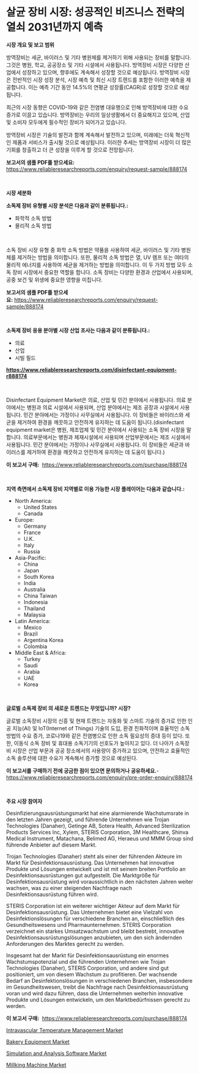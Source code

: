 <p><h1>살균 장비 시장: 성공적인 비즈니스 전략의 열쇠 2031년까지 예측</h1></p><p><strong>시장 개요 및 보고 범위</strong></p>
<p><p>방역장비는 세균, 바이러스 및 기타 병원체를 제거하기 위해 사용되는 장비를 말합니다. 그것은 병원, 학교, 공공장소 및 기타 시설에서 사용됩니다. 방역장비 시장은 다양한 산업에서 성장하고 있으며, 향후에도 계속해서 성장할 것으로 예상됩니다. 방역장비 시장은 전반적인 시장 성장 분석, 시장 예측 및 최신 시장 트렌드를 포함한 이러한 예측을 제공합니다. 이는 예측 기간 동안 14.5%의 연평균 성장률(CAGR)로 성장할 것으로 예상됩니다.</p><p>최근의 시장 동향은 COVID-19와 같은 전염병 대유행으로 인해 방역장비에 대한 수요 증가로 이끌고 있습니다. 방역장비는 우리의 일상생활에서 더 중요해지고 있으며, 산업 및 소비자 모두에게 필수적인 장비가 되어가고 있습니다.</p><p>방역장비 시장은 기술의 발전과 함께 계속해서 발전하고 있으며, 미래에는 더욱 혁신적인 제품과 서비스가 출시될 것으로 예상됩니다. 이러한 추세는 방역장비 시장이 더 많은 기회를 창출하고 더 큰 성장을 이루게 할 것으로 전망됩니다.</p></p>
<p><strong>보고서의 샘플 PDF를 받으세요:</strong> <a href="https://www.reliableresearchreports.com/enquiry/request-sample/888174">https://www.reliableresearchreports.com/enquiry/request-sample/888174</a></p>
<p>&nbsp;</p>
<p><strong>시장 세분화</strong></p>
<p><strong>소독제 장비 유형별 시장 분석은 다음과 같이 분류됩니다.:</strong></p>
<p><ul><li>화학적 소독 방법</li><li>물리적 소독 방법</li></ul></p>
<p>&nbsp;</p>
<p><p>소독 장비 시장 유형 중 화학 소독 방법은 약품을 사용하여 세균, 바이러스 및 기타 병원체를 제거하는 방법을 의미합니다. 또한, 물리적 소독 방법은 열, UV 램프 또는 여타의 물리적 에너지를 사용하여 세균을 제거하는 방법을 의미합니다. 이 두 가지 방법 모두 소독 장비 시장에서 중요한 역할을 합니다. 소독 장비는 다양한 환경과 산업에서 사용되며, 공중 보건 및 위생에 중요한 영향을 미칩니다.</p></p>
<p><strong>보고서의 샘플 PDF를 받으세요:</strong>&nbsp;<a href="https://www.reliableresearchreports.com/enquiry/request-sample/888174">https://www.reliableresearchreports.com/enquiry/request-sample/888174</a></p>
<p>&nbsp;</p>
<p><strong> 소독제 장비 응용 분야별 시장 산업 조사는 다음과 같이 분류됩니다.:</strong></p>
<p><ul><li>의료</li><li>산업</li><li>시빌 필드</li></ul></p>
<p><strong><a href="https://www.reliableresearchreports.com/disinfectant-equipment-r888174">https://www.reliableresearchreports.com/disinfectant-equipment-r888174</a></strong></p>
<p>&nbsp;</p>
<p><p>Disinfectant Equipment Market은 의료, 산업 및 민간 분야에서 사용됩니다. 의료 분야에서는 병원과 의료 시설에서 사용되며, 산업 분야에서는 제조 공장과 시설에서 사용됩니다. 민간 분야에서는 가정이나 사무실에서 사용됩니다. 이 장비들은 바이러스와 세균을 제거하여 환경을 깨끗하고 안전하게 유지하는 데 도움이 됩니다.(disinfectant equipment market은 병원, 제조업체 및 민간 분야에서 사용되는 소독 장비 시장을 말합니다. 의료부문에서는 병원과 체재시설에서 사용되며 산업부문에서는 제조 시설에서 사용됩니다. 민간 분야에서는 가정이나 사무실에서 사용됩니다. 이 장비들은 세균과 바이러스를 제거하여 환경을 깨끗하고 안전하게 유지하는 데 도움이 됩니다.)</p></p>
<p><strong>이 보고서 구매:</strong>&nbsp; <a href="https://www.reliableresearchreports.com/purchase/888174">https://www.reliableresearchreports.com/purchase/888174</a></p>
<p>&nbsp;</p>
<p><strong>지역 측면에서 소독제 장비 지역별로 이용 가능한 시장 플레이어는 다음과 같습니다.:</strong></p>
<p><ul>
    <li>
        North America:
        <ul>
            <li>United States</li>
            <li>Canada</li>
        </ul>
    </li>
    <li>
        Europe:
        <ul>
            <li>Germany</li>
            <li>France</li>
            <li>U.K.</li>
            <li>Italy</li>
            <li>Russia</li>
        </ul>
    </li>
    <li>
        Asia-Pacific:
        <ul>
            <li>China</li>
            <li>Japan</li>
            <li>South Korea</li>
            <li>India</li>
            <li>Australia</li>
            <li>China Taiwan</li>
            <li>Indonesia</li>
            <li>Thailand</li>
            <li>Malaysia</li>
        </ul>
    </li>
    <li>
        Latin America:
        <ul>
            <li>Mexico</li>
            <li>Brazil</li>
            <li>Argentina Korea</li>
            <li>Colombia</li>
        </ul>
    </li>
    <li>
        Middle East & Africa:
        <ul>
            <li>Turkey</li>
            <li>Saudi</li>
            <li>Arabia</li>
            <li>UAE</li>
            <li>Korea</li>
        </ul>
    </li>
    </ul></p>
<p>&nbsp;</p>
<p><strong>글로벌 소독제 장비 의 새로운 트렌드는 무엇입니까? 시장?</strong></p>
<p><p>글로벌 소독장비 시장의 신흥 및 현재 트렌드는 자동화 및 스마트 기술의 증가로 인한 인공 지능(AI) 및 IoT(Internet of Things) 기술의 도입, 환경 친화적이며 효율적인 소독 방법의 수요 증가, 코로나19와 같은 전염병으로 인한 소독 필요성의 증대 등이 있다. 또한, 이동식 소독 장비 및 휴대용 소독기기의 선호도가 높아지고 있다. 더 나아가 소독장비 시장은 산업 부문과 공공 장소에서의 사용량이 증가하고 있으며, 안전하고 효율적인 소독 솔루션에 대한 수요가 계속해서 증가할 것으로 예상된다.</p></p>
<p><strong>이 보고서를 구매하기 전에 궁금한 점이 있으면 문의하거나 공유하세요.</strong>- <a href="https://www.reliableresearchreports.com/enquiry/pre-order-enquiry/888174">https://www.reliableresearchreports.com/enquiry/pre-order-enquiry/888174</a></p>
<p>&nbsp;</p>
<p><strong>주요 시장 참여자</strong></p>
<p><p>Desinfizierungsausrüstungsmarkt hat eine alarmierende Wachstumsrate in den letzten Jahren gezeigt, und führende Unternehmen wie Trojan Technologies (Danaher), Getinge AB, Sotera Health, Advanced Sterilization Products Services Inc, Xylem, STERIS Corporation, 3M Healthcare, Shinva Medical Instrument, Matachana, Belimed AG, Heraeus und MMM Group sind führende Anbieter auf diesem Markt.</p><p>Trojan Technologies (Danaher) steht als einer der führenden Akteure im Markt für Desinfektionsausrüstung. Das Unternehmen hat innovative Produkte und Lösungen entwickelt und ist mit seinem breiten Portfolio an Desinfektionsausrüstungen gut aufgestellt. Die Marktgröße für Desinfektionsausrüstung wird voraussichtlich in den nächsten Jahren weiter wachsen, was zu einer steigenden Nachfrage nach Desinfektionsausrüstung führen wird.</p><p>STERIS Corporation ist ein weiterer wichtiger Akteur auf dem Markt für Desinfektionsausrüstung. Das Unternehmen bietet eine Vielzahl von Desinfektionslösungen für verschiedene Branchen an, einschließlich des Gesundheitswesens und Pharmaunternehmen. STERIS Corporation verzeichnet ein starkes Umsatzwachstum und bleibt bestrebt, innovative Desinfektionsausrüstungslösungen anzubieten, um den sich ändernden Anforderungen des Marktes gerecht zu werden.</p><p>Insgesamt hat der Markt für Desinfektionsausrüstung ein enormes Wachstumspotenzial und die führenden Unternehmen wie Trojan Technologies (Danaher), STERIS Corporation, und andere sind gut positioniert, um von diesem Wachstum zu profitieren. Der wachsende Bedarf an Desinfektionslösungen in verschiedenen Branchen, insbesondere im Gesundheitswesen, treibt die Nachfrage nach Desinfektionsausrüstung voran und wird dazu führen, dass die Unternehmen weiterhin innovative Produkte und Lösungen entwickeln, um den Marktbedürfnissen gerecht zu werden.</p></p>
<p><strong>이 보고서 구매:</strong>&nbsp;&nbsp;<a href="https://www.reliableresearchreports.com/purchase/888174">https://www.reliableresearchreports.com/purchase/888174</a></p>
<p><p><a href="https://www.linkedin.com/pulse/intravascular-temperature-management-market-insights-cagr-trends-gudve?trackingId=LJ0djx4MfU4uqB0OuArOqQ%3D%3D">Intravascular Temperature Management Market</a></p><p><a href="https://github.com/biheemgalvinlouises6hokrh3h/Market-Research-Report-List-2/blob/main/bakery-equipment-market.md">Bakery Equipment Market</a></p><p><a href="https://www.linkedin.com/pulse/simulation-analysis-software-market-trends-forecasted-period-2024-2031-qhufc?trackingId=CUVRdL7v2D11DX5llILa6Q%3D%3D">Simulation and Analysis Software Market</a></p><p><a href="https://github.com/guneycigdem35/Market-Research-Report-List-3/blob/main/millking-machine-market.md">Millking Machine Market</a></p></p>